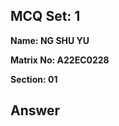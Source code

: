 ## MCQ Set: 1

**Name: NG SHU YU**

**Matrix No: A22EC0228**

**Section: 01**

## Answer
<img src="uc1.jpg" alt=""/></a>
